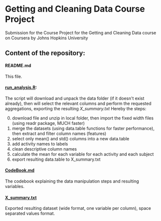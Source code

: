 # Getting and Cleaning Data Course Project
Submission for the Course Project for the Getting and Cleaning Data course on Coursera by Johns Hopkins University

## Content of the repository:
#### README.md
This file.

#### [run_analysis.R](https://github.com/paesibassi/GetCleanDataProject/blob/master/run_analysis.R):
The script will download and unpack the data folder (if it doesn't exist already), then will select the relevant columns and perform the requested aggregations, exporting the resulting *X_summary.txt*
Hereby the steps:

0. download file and unzip in local folder, then import the fixed width files (using readr package, MUCH faster)
1. merge the datasets (using data.table functions for faster performance), then extract and filter column names (features)
2. select only mean() and std() columns into a new data.table
3. add activity names to labels
4. clean descriptive column names
5. calculate the mean for each variable for each activity and each subject
6. export resulting data.table to X_summary.txt

#### [CodeBook.md](https://github.com/paesibassi/GetCleanDataProject/blob/master/CodeBook.md)
The codebook explaining the data manipulation steps and resulting variables.

#### [X_summary.txt](https://github.com/paesibassi/GetCleanDataProject/blob/master/X_summary.txt)
Exported resulting dataset (wide format, one variable per column), space separated values format.
